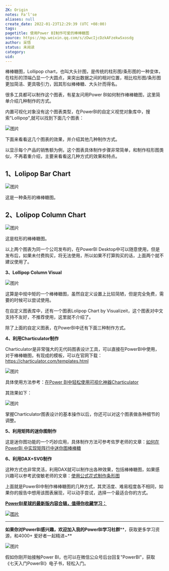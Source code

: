 ```yaml
---
ZK: Origin
notes: Fa'l'se
aliases: null
create_date: 2022-01-23T12:29:39 (UTC +08:00)
tags: 
pagetitle: 使用Power BI制作可爱的棒棒糖图
source: https://mp.weixin.qq.com/s/zDwcIjcDzkAFzekwSxosdg
author: 采悟
status: 未阅读
category: 
uid: 
---
```


棒棒糖图，Lollipop chart，也叫大头针图，是传统的柱形图/条形图的一种变体，在柱形的顶端凸显一个大圆点，来突出数据之间的相对位置，相比柱形图/条形图更加简洁、更具吸引力，因其形似棒棒糖、大头针而得名。  

很多工具都可以制作这个图表，有星友问用Power BI如何制作棒棒糖图，这里简单介绍几种制作的方式。  

内置可视化对象没有这个图表类型，在PowerBI的自定义视觉对象库中，搜索"Lollipop",就可以找到下面几个图表：

![图片](https://mmbiz.qpic.cn/mmbiz_jpg/aHEbZtANQJMHdfFMzopM2xoABVqaD8Yu4X3iaswlwXLQ6kevl4C9Qw7qbSicQYRZdVXEeZBZvUbp1IFtwgrAiaF7Q/640?wx_fmt=jpeg&wxfrom=5&wx_lazy=1&wx_co=1)

下面来看看这几个图表的效果，并介绍其他几种制作方式。

以显示每个产品的销售额为例，这个图表具体制作步骤非常简单，和制作柱形图类似，不再着重介绍，主要来看看这几种方式的效果和特点。  

## **1、Lolipop Bar Chart**

![图片](https://mmbiz.qpic.cn/mmbiz_jpg/aHEbZtANQJMHdfFMzopM2xoABVqaD8Yu821qQmo5EYOeFGZ38BxGmJnoqRKXhChQLI1p3clfhzXzA0SOiccqV7A/640?wx_fmt=jpeg&wxfrom=5&wx_lazy=1&wx_co=1)

这是一种条形的棒棒糖图。

## **2、Lolipop Column Chart**

![图片](https://mmbiz.qpic.cn/mmbiz_jpg/aHEbZtANQJMHdfFMzopM2xoABVqaD8Yuy2WaDYSsZ5TiaslfaibcfDYMbT8t0DibhvPrRLq7iade35saicXicRgMJViaw/640?wx_fmt=jpeg&wxfrom=5&wx_lazy=1&wx_co=1)

这是柱形的棒棒糖图。  

以上两个图表为同一个公司发布的，在PowerBI Desktop中可以随意使用，但是发布后，如果未付费购买，将无法使用，所以如果不打算购买的话，上面两个就不建议使用了。

**3、Lollipop Column Visual**

![图片](https://mmbiz.qpic.cn/mmbiz_jpg/aHEbZtANQJMHdfFMzopM2xoABVqaD8YuYHP0SkSPnojlVN9WqZDItUeurGZukUY5Lfk6RiblsMKxUqfua4VIgicg/640?wx_fmt=jpeg&wxfrom=5&wx_lazy=1&wx_co=1)

这算是中规中矩的一个棒棒糖图，虽然自定义设置上比较简陋，但是完全免费，需要的时候可以尝试使用。  

在自定义图表库中，还有一个图表Lolipop Chart by Visualizeit，这个图表对中文支持不友好，不推荐使用，这里就不介绍了。

除了上面的自定义图表，在PowerBI中还有下面三种制作方式。

**4、利用Charticulator制作**

Charticulator是非常强大的无代码图表设计工具，可以直接在PowerBI中使用，对于棒棒糖图，有现成的模板，可以在官网下载：https://charticulator.com/templates.html

![图片](https://mmbiz.qpic.cn/mmbiz_jpg/aHEbZtANQJMHdfFMzopM2xoABVqaD8YuQlesAColJJ5kBoAta3TtrK5m7mKwFcCgHOaXvDyZC2Zia9dg2QibNNhw/640?wx_fmt=jpeg&wxfrom=5&wx_lazy=1&wx_co=1)

具体使用方法参考：[在Power BI中轻松使用可视化神器Charticulator](http://mp.weixin.qq.com/s?__biz=MzA4MzQwMjY4MA==&mid=2484075663&idx=1&sn=0e005a834d40ec83e13432eac3791af3&chksm=8e0c5658b97bdf4e6c27a3fd5998b9a45e6d54cd578da2efa35181ea6ce35767aec268075dd2&scene=21#wechat_redirect)  

其效果如下：

![图片](https://mmbiz.qpic.cn/mmbiz_jpg/aHEbZtANQJMHdfFMzopM2xoABVqaD8YuSjciaqxiahUKT987jdGnGP05r0wncAGnJQAnDAA7balZegAich5ghQNibg/640?wx_fmt=jpeg&wxfrom=5&wx_lazy=1&wx_co=1)

掌握Charticulator图表设计的基本操作以后，你还可以对这个图表做各种细节的调整。  

**5、利用矩阵的迷你图制作**

这是迷你图功能的一个巧妙应用，具体制作方法可参考佐罗老师的文章：[如何在 PowerBI 中实现矩阵行中迷你图棒棒糖](http://mp.weixin.qq.com/s?__biz=MzI1MDA4MzcxMA==&mid=2650791575&idx=1&sn=ea43a07b2f631ea4cad0ff8d69d2ba7c&chksm=f18cde86c6fb5790d0738e91c28c4573cff078c8d8027f5fff3350aabe73e8c5e1789ee3a7ed&scene=21#wechat_redirect)

**6、利用DAX+SVG制作**

这种方式也非常灵活，利用DAX就可以制作出各种效果，包括棒棒糖图，如果感兴趣可以参考武俊敏老师的文章：[使用公式花式制作条形图](http://mp.weixin.qq.com/s?__biz=MzIxOTQ5MjQxNQ==&mid=2247487240&idx=1&sn=b4e076eb10214fe2e05dc99734b0c101&chksm=97db3658a0acbf4e51e6beac9664a76c3929a02e001e351f4fd787ba15ca8ba482e7ee1771fd&scene=21#wechat_redirect)

上面就是PowerBI中制作棒棒糖图的几种方式，其灵活度、难易程度各不相同，如果你的报告中想用该图表展现，可以动手尝试，选择一个最适合你的方式。  

[**PowerBI星球的最新版****内容合辑****，值得你收藏学习：**](http://mp.weixin.qq.com/s?__biz=MzA4MzQwMjY4MA==&mid=2484078675&idx=1&sn=07abf841815e43fb0a554081c82de72a&chksm=8e13a284b9642b92d07b518abe3e6e2e2ef5066c0941c1ced26a245a6990b4330830431789a9&scene=21#wechat_redirect)

[![图片](https://mmbiz.qpic.cn/mmbiz_png/aHEbZtANQJN8YOicNXzCaSLpQrKXOL0LsNeYw0fj3iaGFy7XSwwmibHicdtiaHEbhgmHSPXQlkg3WiaVA4hJ8PGDcdEQ/640?wx_fmt=png&wxfrom=5&wx_lazy=1&wx_co=1)](http://mp.weixin.qq.com/s?__biz=MzA4MzQwMjY4MA==&mid=2484078675&idx=1&sn=07abf841815e43fb0a554081c82de72a&chksm=8e13a284b9642b92d07b518abe3e6e2e2ef5066c0941c1ced26a245a6990b4330830431789a9&scene=21#wechat_redirect)

___

**如果你对PowerBI感兴趣，欢迎加入我的PowerBI学习社群****，获取更多学习资源，和4000+ 爱好者一起精进~**  

![图片](https://mmbiz.qpic.cn/mmbiz_png/aHEbZtANQJMFLnwgdbghRHPLicKRaV70mVCZVq8Fhm46rkciaeOrLFJCv5f1omJxF8256YogHflkicEDM29aUMtaA/640?wx_fmt=png&wxfrom=5&wx_lazy=1&wx_co=1)

假如你刚开始接触Power BI，也可以在微信公众号后台回复"PowerBI"，获取《七天入门PowerBI》电子书，轻松入门。
